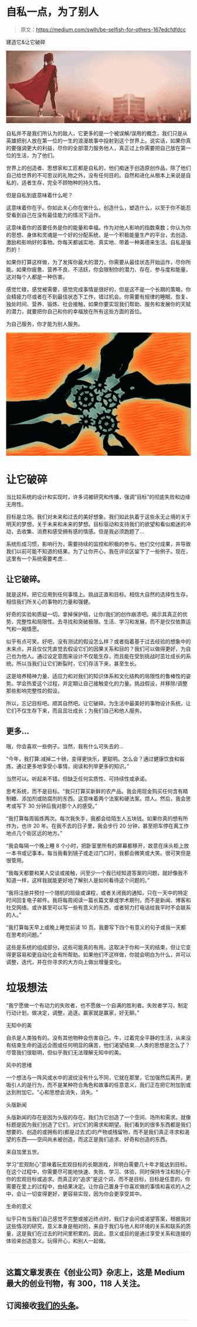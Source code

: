 # 自私一点，为了别人

> 原文：<https://medium.com/swlh/be-selfish-for-others-167edcfdfdcc>

建造它&让它破碎

![](img/1975ba755d508e773cc1992c90083558.png)

自私并不是我们所认为的敌人，它更多的是一个被误解/误用的概念，我们只是从英雄把别人放在第一位的一生的浪漫故事中投射到这个世界上。说实话，如果你真的要强调更大的利益，尽你的全部潜力服务他人，真正过上你需要把自己放在第一位的生活，为了他们。

世界上的创造者、思想家和工匠都是自私的，他们痴迷于创造原创作品，除了他们自己给世界的不可思议的礼物之外，没有任何目的。自然和进化从根本上来说是自私的，适者生存，完全不顾物种的持久性。

但是自私到底意味着什么呢？

这意味着你在乎。你如此关心你在做什么，创造什么，塑造什么，以至于你不能忍受看到自己在没有最佳能力的情况下运作。

这意味着你的首要任务是你的能量和幸福，作为对他人影响的指数乘数；你认为你的思想、身体和灵魂是一个好的分配系统，是一个积极能量生产的平台，去创造、激励和影响好的事物。你每天都诚实地、真实地、带着一种美德来生活。自私是强烈的！

如果你打算这样做，为了发挥你最大的潜力，你需要从最佳状态开始运作，尽你所能。如果你疲惫、营养不良、不活跃，你会限制你的潜力、存在、参与度和能量，这对每个人都是一种伤害。

感觉忙碌，感觉被需要，感觉完成事情是很好的，但是这不是一个长期的策略，你会精疲力尽或者在不到最佳状态下工作，错过机会。你需要有规律的睡眠、恢复、独处时间、营养、锻炼、社会接触，如果你要实现我们帮助、服务和发展你的天赋的潜力，就要把你自己和你的幸福放在所有这些方面的首位。

为自己服务，你才能为别人服务。

![](img/321bf1d876d1434739564876426eccd8.png)

# 让它破碎

当比较系统的设计和实现时，许多词被研究和传播，强调“目标”的彻底失败和边缘无用性。

目标是立场。我们对未来和过去的美好想象。我们如此执着于这些永无止境的关于明天的梦想，关于未来和未来的梦想。目标驱动和支持我们的欲望和看似痴迷的冲动，去收集、消费和感受拥有感的情感。但是我必须跑题了…

系统形成习惯，影响行为，需要持续的监控和积极的参与。他们交付成果，并导致我们以前可能不知道的结果。为了让你开心，我在评论区留下了一些例子。现在，这里有一个系统需要考虑…

## 让它破碎。

就是这样。把它应用到任何事情上。挑战正直和目标。相信大自然的选择性生存，相信我们所关心的事物的力量和强健。

好奇的实验和质疑一切。拿掉保护毯，让你/我们的创作崩溃吧。揭示其真正的优势、完整性和局限性。去寻找和突破极限。生活、学习和发展，而不是仅仅依靠运气和一厢情愿。

似乎有点可笑。好吧，没有测试的假设怎么样？或者指着基于过去经验的想象中的未来点，并且仅仅凭直觉去假设它们的因果关系和目的？我们可以做得更好，为自己也为他人。通过设定意图来设计不仅能生存，而且能在受到挑战时茁壮成长的系统。所以当我们让它们断裂时，它们存活下来，甚至生长。

这是培养精神力量、适应力和对我们的知识体系和文化结构的局限性的鲁棒性的姿势。学会热爱这个过程，并定期让自己接触变化的力量。挑战假设，并移除/调整那些影响完整性的假设。

所以，忘记目标吧。顺其自然吧。让它破碎。为生活中最美好的事物设计系统，让它们不仅生存下来，而且茁壮成长；为我们自己和他人服务。

## 更多…

哦，你会喜欢一些例子。当然，我有什么可失去的…

“今年，我打算:减掉二十磅，变得更快乐，更聪明。怎么会？通过健康饮食和锻炼。通过更多地享受小事情，阅读和列举更多的知识。”

当然可以。听起来不错。但缺乏任何实质性、可持续性或承诺。

思考系统，而不是目标。“我只打算买新鲜的农产品。我会用现金购买任何含有精制糖、添加剂或防腐剂的东西。这意味着两个法案和硬法案。烦人。然后，我会思考或写下 30 分钟后我对那个人的感受。”

“我打算每周锻炼两次。每次我失手，我都会给陌生人五块钱。如果你真的想有所作为，也许 20 年。在我不去的日子里，我会步行 20 分钟，甚至把车停在离工作地点几个街区远的地方。”

“我会每隔一个晚上睡 8 个小时，把卧室里所有的屏幕都移开，故意在床头柜上放一本书或记事本。每当我看到镜子或走过门口时，我都会微笑或大笑。很可笑但是很管用。

“我每天都要和某人交谈或接触，问至少一个我已经知道答案的问题，就好像我不知道一样，这样我就能更好地了解别人是如何看待这个问题的。”

“我将注册并预付一个随机的班级或课程，或者关闭我的通知，只在一天中的特定时间回复电子邮件。我将每周阅读一篇长篇文章或学术期刊，而不是新闻、博客和社交网络。或许甚至可以写一些有意义的东西，或者努力打电话给我平时不会联系的人。”

“我打算每天早上或晚上睡觉前读 10 页。我要写下四个有意义的句子或我一天都在思考的问题。”

这些是系统的组成部分。这些可能真的有用。这取决于你和一天的结束，但让它变得更容易和更自动化会有所帮助。如果他们不这样做，你就会明白为什么，并可以调整，迭代，并在你寻求的大方向上做出增量变化。

# 垃圾想法

“我宁愿做一个有动力的失败者，也不愿做一个自满的胜利者。失败者学习，制定行动计划，做决定，调整，追逐。赢家就是赢家，好无聊。”

无知中的美

自杀是人类独有的。没有其他物种会伤害自己。牛，过着完全平静的生活，从来没有结束生命的遥远企图或任何明显的痛苦，他们渴望结束…人类的思想是怎么了？尽管我们很聪明，但似乎我们无法理解无知中的美。

风中的思绪

一个想法与一阵风或水中的波纹没有什么不同，它就在那里，它加强然后离开。更吸引人的是行为，而不是某种符合角色和故事的任意意义，我们正在把它附加到或达到附加它。"心和思想会消失，消失。"

头版新闻

头版新闻的存在是因为头版的存在。我们为它创造了一个空间、场所和需求。就像标题是因为我们创造了它们，对它们的需求和期望。我们看到的很多东西都是我们想要的、创造的或拥有的(都是过去式)的产物或残留物，而不是我们真正寻求和渴望的东西——空间尚未被创造，而这正是我们追求、好奇和创造的东西。

来自加里五世。

学习“宏观耐心”意味着玩宏观目标的长期游戏，并明白需要几十年才能达到目标。在这个过程中，你需要尽可能地快速、失败、学习、体验，同时保持专注和耐心于你的宏观目标或追求。而真正的“追求”是这个词，而不是目标，目标是任意的，你需要在爱上的过程中，由结果决定。让你自己置身于你喜欢做的事情和喜欢的人之中，会让一切变得更好，更容易实现，因为你会更享受其中。

生命的意义

似乎只有当我们自己感觉不完整或接近终点时，我们才会问或渴望答案，根据我对这些情况的研究，意义本身是相对的，来自于我们与他人和环境的关系和联系的质量，这是我们在过去的时间里积累的。因此，意义或目的是通过享受关系和连接的体验来创造意义。玩得开心，和别人一起做。

![](img/731acf26f5d44fdc58d99a6388fe935d.png)

## 这篇文章发表在《创业公司》杂志上，这是 Medium 最大的创业刊物，有 300，118 人关注。

## 订阅接收[我们的头条](http://growthsupply.com/the-startup-newsletter/)。

![](img/731acf26f5d44fdc58d99a6388fe935d.png)